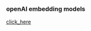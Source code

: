 ### openAI embedding models 

[click_here](https://platform.openai.com/docs/guides/embeddings/embedding-models)

